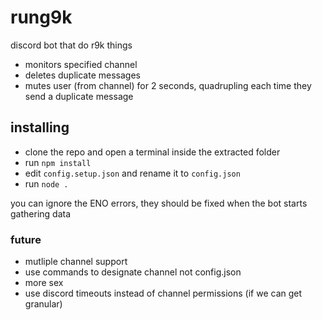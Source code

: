 # rung9k
discord bot that do r9k things

- monitors specified channel
- deletes duplicate messages
- mutes user (from channel) for 2 seconds, quadrupling each time they send a duplicate message

## installing
- clone the repo and open a terminal inside the extracted folder
- run `npm install`
- edit `config.setup.json` and rename it to `config.json`
- run `node .`

you can ignore the ENO errors, they should be fixed when the bot starts gathering data

### future
- mutliple channel support
- use commands to designate channel not config.json
- more sex
- use discord timeouts instead of channel permissions (if we can get granular)
